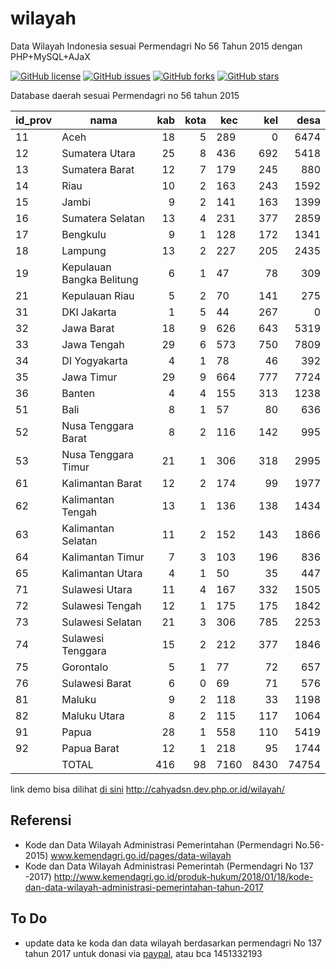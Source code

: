 # wilayah
Data Wilayah Indonesia sesuai Permendagri No 56 Tahun 2015 dengan PHP+MySQL+AJaX

[![GitHub license](https://img.shields.io/badge/license-MIT-blue.svg)](LICENSE)
[![GitHub issues](https://img.shields.io/github/issues/cahyadsn/wilayah.svg)](https://github.com/cahyadsn/wilayah/issues)
[![GitHub forks](https://img.shields.io/github/forks/cahyadsn/wilayah.svg)](https://github.com/cahyadsn/wilayah/network)
[![GitHub stars](https://img.shields.io/github/stars/cahyadsn/wilayah.svg)](https://github.com/cahyadsn/wilayah/stargazers)

Database daerah sesuai Permendagri no 56 tahun 2015

| id_prov | nama                      | kab  | kota | kec | kel  | desa |
|---------|---------------------------|-----:|-----:|-----|-----:|-----:|
| 11      | Aceh                      |   18 |    5 | 289 |    0 | 6474 |
| 12      | Sumatera Utara            |   25 |    8 | 436 |  692 | 5418 |
| 13      | Sumatera Barat            |   12 |    7 | 179 |  245 |  880 |
| 14      | Riau                      |   10 |    2 | 163 |  243 | 1592 |
| 15      | Jambi                     |    9 |    2 | 141 |  163 | 1399 |
| 16      | Sumatera Selatan          |   13 |    4 | 231 |  377 | 2859 |
| 17      | Bengkulu                  |    9 |    1 | 128 |  172 | 1341 |
| 18      | Lampung                   |   13 |    2 | 227 |  205 | 2435 |
| 19      | Kepulauan Bangka Belitung |    6 |    1 |  47 |   78 |  309 |
| 21      | Kepulauan Riau            |    5 |    2 |  70 |  141 |  275 |
| 31      | DKI Jakarta               |    1 |    5 |  44 |  267 |    0 |
| 32      | Jawa Barat                |   18 |    9 | 626 |  643 | 5319 |
| 33      | Jawa Tengah               |   29 |    6 | 573 |  750 | 7809 |
| 34      | DI Yogyakarta             |    4 |    1 |  78 |   46 |  392 |
| 35      | Jawa Timur                |   29 |    9 | 664 |  777 | 7724 |
| 36      | Banten                    |    4 |    4 | 155 |  313 | 1238 |
| 51      | Bali                      |    8 |    1 |  57 |   80 |  636 |
| 52      | Nusa Tenggara Barat       |    8 |    2 | 116 |  142 |  995 |
| 53      | Nusa Tenggara Timur       |   21 |    1 | 306 |  318 | 2995 |
| 61      | Kalimantan Barat          |   12 |    2 | 174 |   99 | 1977 |
| 62      | Kalimantan Tengah         |   13 |    1 | 136 |  138 | 1434 |
| 63      | Kalimantan Selatan        |   11 |    2 | 152 |  143 | 1866 |
| 64      | Kalimantan Timur          |    7 |    3 | 103 |  196 |  836 |
| 65      | Kalimantan Utara          |    4 |    1 |  50 |   35 |  447 |
| 71      | Sulawesi Utara            |   11 |    4 | 167 |  332 | 1505 |
| 72      | Sulawesi Tengah           |   12 |    1 | 175 |  175 | 1842 |
| 73      | Sulawesi Selatan          |   21 |    3 | 306 |  785 | 2253 |
| 74      | Sulawesi Tenggara         |   15 |    2 | 212 |  377 | 1846 |
| 75      | Gorontalo                 |    5 |    1 |  77 |   72 |  657 |
| 76      | Sulawesi Barat            |    6 |    0 |  69 |   71 |  576 |
| 81      | Maluku                    |    9 |    2 | 118 |   33 | 1198 |
| 82      | Maluku Utara              |    8 |    2 | 115 |  117 | 1064 |
| 91      | Papua                     |   28 |    1 | 558 |  110 | 5419 |
| 92      | Papua Barat               |   12 |    1 | 218 |   95 | 1744 |
|         | TOTAL                     |  416 |   98 |7160 | 8430 |74754 |

link demo bisa dilihat [di sini] http://cahyadsn.dev.php.or.id/wilayah/

## Referensi
- Kode dan Data Wilayah Administrasi Pemerintahan (Permendagri No.56-2015) www.kemendagri.go.id/pages/data-wilayah
- Kode dan Data Wilayah Administrasi Pemerintah (Permendagri No 137 -2017) http://www.kemendagri.go.id/produk-hukum/2018/01/18/kode-dan-data-wilayah-administrasi-pemerintahan-tahun-2017

## To Do
- update data ke koda dan data wilayah berdasarkan permendagri No 137 tahun 2017
untuk donasi via [paypal], atau bca 1451332193

[di sini]: http://cahyadsn.dev.php.or.id/wilayah/
[paypal]: https://www.paypal.com/cgi-bin/webscr?cmd=_s-xclick&hosted_button_id=K6YRM43CZ44UQ
